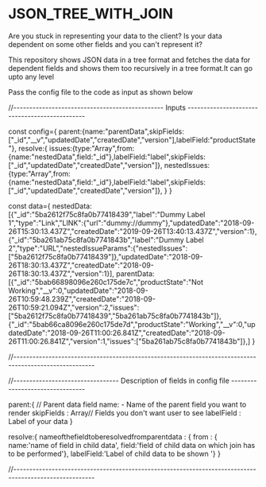 # JSON_TREE_WITH_JOIN
Are you stuck in representing your data to the client? 
Is your data dependent on some other fields and you can't represent it?

This repository shows JSON data in a tree format and fetches the data for dependent fields and shows them too recursively in a tree format.It can go upto any level


Pass the config file to the code as input as shown below






//----------------------------------------------- Inputs ----------------------------------------------





const config={
    parent:{name:"parentData",skipFields:["_id","__v","updatedDate","createdDate","version"],labelField:"productState"},
    resolve:{
        issues:{type:"Array",from:{name:"nestedData",field:"_id"},labelField:"label",skipFields:["_id","updatedDate","createdDate","version"]},
        nestedIssues:{type:"Array",from:{name:"nestedData",field:"_id"},labelField:"label",skipFields:["_id","updatedDate","createdDate","version"]},
    }
}


 const data={
    nestedData:[{"_id":"5ba2612f75c8fa0b77418439","label":"Dummy Label 1","type":"Link","LINK":{"url":"dummy://dummy"},"updatedDate":"2018-09-26T15:30:13.437Z","createdDate":"2019-09-26T13:40:13.437Z","version":1},{"_id":"5ba261ab75c8fa0b7741843b","label":"Dummy Label 2","type":"URL","nestedIssueParams":{"nestedIssues":["5ba2612f75c8fa0b77418439"]},"updatedDate":"2018-09-26T18:30:13.437Z","createdDate":"2018-09-26T18:30:13.437Z","version":1}],
    parentData:[{"_id":"5bab66898096e260c175de7c","productState":"Not Working","__v":0,"updatedDate":"2018-09-26T10:59:48.239Z","createdDate":"2018-09-26T10:59:21.094Z","version":2,"issues":["5ba2612f75c8fa0b77418439","5ba261ab75c8fa0b7741843b"]},{"_id":"5bab66ca8096e260c175de7d","productState":"Working","__v":0,"updatedDate":"2018-09-26T11:00:26.841Z","createdDate":"2018-09-26T11:00:26.841Z","version":1,"issues":["5ba261ab75c8fa0b7741843b"]},]
}




//-------------------------------------------------------------------------------------------------------








//--------------------------------- Description of fields in config file --------------------------------



parent:{     // Parent data field
name: - Name of the parent field you want to render
skipFields : Array// Fields you don't want user to see
labelField : Label of your data
}



resolve:{
 nameofthefieldtoberesolvedfromparentdata : { from : { name:'name of field in child data', field:'field of child data on which join has to be performed'}, labelField:'Label of child data to be shown '}
}



//-------------------------------------------------------------------------------------------------------
